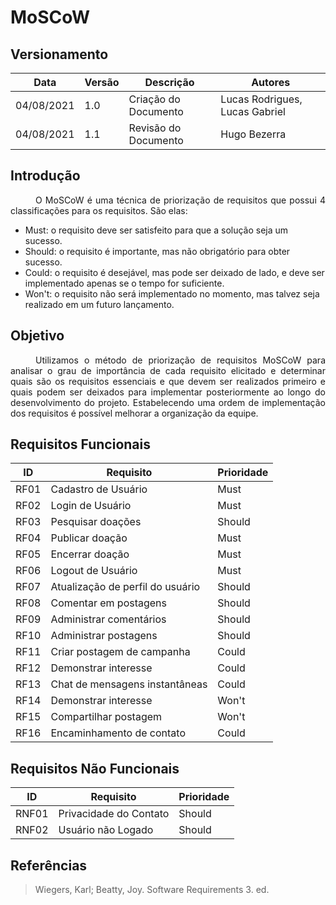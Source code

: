 # MoSCoW

## Versionamento
| Data | Versão | Descrição | Autores |
| -------- | -------- | -------- | ---|
|   04/08/2021   |  1.0    |  Criação do Documento    | Lucas Rodrigues, Lucas Gabriel
|   04/08/2021   |  1.1    |  Revisão do Documento    | Hugo Bezerra

## Introdução
<div style="text-indent: 40px; text-align: justify">
O MoSCoW é uma técnica de priorização de requisitos que possui 4 classificações para os requisitos. São elas:
</div>

* Must: o requisito deve ser satisfeito para que a solução seja um sucesso.
* Should: o requisito é importante, mas não obrigatório para obter sucesso.
* Could: o requisito é desejável, mas pode ser deixado de lado, e deve ser implementado apenas se o tempo for suficiente.
* Won't: o requisito não será implementado no momento, mas talvez seja realizado em um futuro lançamento.

## Objetivo
<div style="text-indent: 40px; text-align: justify">
Utilizamos o método de priorização de requisitos MoSCoW para analisar o grau de importância de cada requisito elicitado e determinar quais são os requisitos essenciais e que devem ser realizados primeiro e quais podem ser deixados para implementar posteriormente ao longo do desenvolvimento do projeto. Estabelecendo uma ordem de implementação dos requisitos é possível melhorar a organização da equipe.
</div>

## Requisitos Funcionais
| ID | Requisito | Prioridade |
| -------- | -------- | -------- |
|RF01|Cadastro de Usuário|Must
|RF02|Login de Usuário|Must
|RF03|Pesquisar doações|Should
|RF04|Publicar doação|Must
|RF05|Encerrar doação|Must
|RF06|Logout de Usuário| Must
|RF07|Atualização de perfil do usuário| Should
|RF08|Comentar em postagens| Should
|RF09|Administrar comentários| Should
|RF10|Administrar postagens| Should
|RF11|Criar postagem de campanha| Could
|RF12|Demonstrar interesse| Could
|RF13|Chat de mensagens instantâneas| Could
|RF14|Demonstrar interesse| Won't
|RF15|Compartilhar postagem| Won't
|RF16|Encaminhamento de contato| Could

## Requisitos Não Funcionais
| ID | Requisito | Prioridade |
| -------- | -------- | -------- |
|RNF01|Privacidade do Contato|Should
|RNF02|Usuário não Logado| Should

## Referências
> Wiegers, Karl; Beatty, Joy. Software Requirements 3. ed.